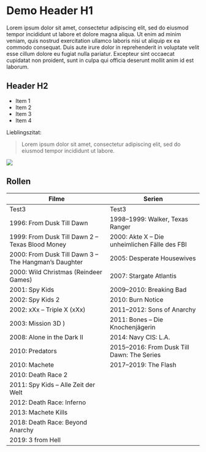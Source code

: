 # Demo Header H1

Lorem ipsum dolor sit amet, consectetur adipiscing elit, sed do eiusmod tempor incididunt ut labore et dolore magna aliqua. Ut enim ad minim veniam, quis nostrud exercitation ullamco laboris nisi ut aliquip ex ea commodo consequat. Duis aute irure dolor in reprehenderit in voluptate velit esse cillum dolore eu fugiat nulla pariatur. Excepteur sint occaecat cupidatat non proident, sunt in culpa qui officia deserunt mollit anim id est laborum.

## Header H2

* Item 1
* Item 2
* Item 3
* Item 4

Lieblingszitat:

> Lorem ipsum dolor sit amet, consectetur adipiscing elit, sed do eiusmod tempor incididunt ut labore.


<img src="https://images.freeimages.com/images/small-previews/d2f/bluebells-2007-1374105.jpg"/>


## Rollen

|Filme | Serien |
|------|--------
|Test3|Test3|
|1996: From Dusk Till Dawn | 1998–1999: Walker, Texas Ranger |
|1999: From Dusk Till Dawn 2 – Texas Blood Money | 2000: Akte X – Die unheimlichen Fälle des FBI |
|2000: From Dusk Till Dawn 3 – The Hangman’s Daughter | 2005: Desperate Housewives|
|2000: Wild Christmas (Reindeer Games) | 2007: Stargate Atlantis |
|2001: Spy Kids | 2009–2010: Breaking Bad |
|2002: Spy Kids 2  | 2010: Burn Notice |
|2002: xXx – Triple X (xXx) | 2011–2012: Sons of Anarchy |
|2003: Mission 3D ) | 2011: Bones – Die Knochenjägerin|
|2008: Alone in the Dark II | 2014: Navy CIS: L.A. |
|2010: Predators | 2015–2016: From Dusk Till Dawn: The Series |
|2010: Machete | 2017–2019: The Flash |
|2010: Death Race 2 |
|2011: Spy Kids – Alle Zeit der Welt | |
|2012: Death Race: Inferno | |
|2013: Machete Kills |
|2018: Death Race: Beyond Anarchy |
|2019: 3 from Hell |


